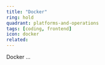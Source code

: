 ```yaml
---
title: "Docker"
ring: hold
quadrant: platforms-and-operations
tags: [coding, frontend]
icon: docker
related:
---
```


Docker ...
